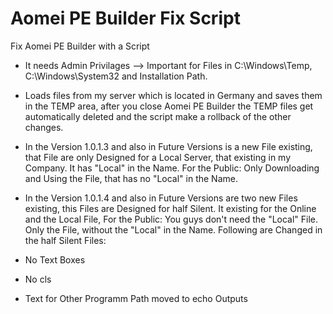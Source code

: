 # Aomei PE Builder Fix Script

Fix Aomei PE Builder with a Script

 - It needs Admin Privilages --> Important for Files in C:\Windows\Temp, C:\Windows\System32 and Installation Path.

 - Loads files from my server which is located in Germany and saves them in the TEMP area, after you close Aomei PE Builder the TEMP files get automatically deleted and the script make a rollback of the other changes.

 - In the Version 1.0.1.3 and also in Future Versions is a new File existing, that File are only Designed for a Local Server, that existing in my Company. It has "Local" in the Name. For the Public: Only Downloading and Using the File, that has no "Local" in the Name.

 - In the Version 1.0.1.4 and also in Future Versions are two new Files existing, this Files are Designed for half Silent. It existing for the Online and the Local File, For the Public: You guys don't need the "Local" File. Only the File, without the "Local" in the Name.
Following are Changed in the half Silent Files: 
 - No Text Boxes
 - No cls
 - Text for Other Programm Path moved to echo Outputs
